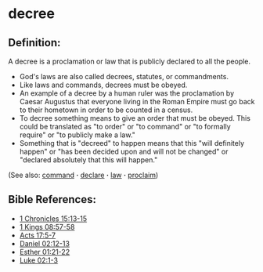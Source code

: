# decree #

## Definition: ##

A decree is a proclamation or law that is publicly declared to all the people.

* God's laws are also called decrees, statutes, or commandments.
* Like laws and commands, decrees  must be obeyed.
* An example of a decree by a human ruler was the proclamation by Caesar Augustus that everyone living in the Roman Empire must go back to their hometown in order to be counted in a census.
* To decree something means to give an order that must be obeyed. This could be translated as "to order" or "to command" or "to formally require" or "to publicly make a law."
* Something that is "decreed" to happen means that this "will definitely happen" or "has been decided upon and will not be changed" or "declared absolutely that this will happen."

(See also: [command](../other/command.md) **·** [declare](../other/declare.md) **·** [law](../other/law.md) **·** [proclaim](../other/proclaim.md))

## Bible References: ##

* [1 Chronicles 15:13-15](https://door43.org/en/bible/notes/1ch/15/13)
* [1 Kings 08:57-58](https://door43.org/en/bible/notes/1ki/08/57)
* [Acts 17:5-7](https://door43.org/en/bible/notes/act/17/05)
* [Daniel 02:12-13](https://door43.org/en/bible/notes/dan/02/12)
* [Esther 01:21-22](https://door43.org/en/bible/notes/est/01/21)
* [Luke 02:1-3](https://door43.org/en/bible/notes/luk/02/01)


